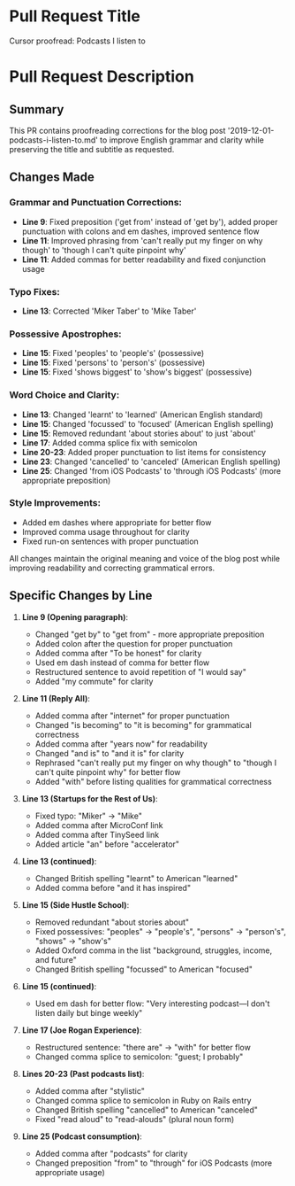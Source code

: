 # Pull Request Title
Cursor proofread: Podcasts I listen to

# Pull Request Description

## Summary

This PR contains proofreading corrections for the blog post '2019-12-01-podcasts-i-listen-to.md' to improve English grammar and clarity while preserving the title and subtitle as requested.

## Changes Made

### Grammar and Punctuation Corrections:
- **Line 9**: Fixed preposition ('get from' instead of 'get by'), added proper punctuation with colons and em dashes, improved sentence flow
- **Line 11**: Improved phrasing from 'can't really put my finger on why though' to 'though I can't quite pinpoint why'
- **Line 11**: Added commas for better readability and fixed conjunction usage

### Typo Fixes:
- **Line 13**: Corrected 'Miker Taber' to 'Mike Taber'

### Possessive Apostrophes:
- **Line 15**: Fixed 'peoples' to 'people's' (possessive)
- **Line 15**: Fixed 'persons' to 'person's' (possessive)  
- **Line 15**: Fixed 'shows biggest' to 'show's biggest' (possessive)

### Word Choice and Clarity:
- **Line 13**: Changed 'learnt' to 'learned' (American English standard)
- **Line 15**: Changed 'focussed' to 'focused' (American English spelling)
- **Line 15**: Removed redundant 'about stories about' to just 'about'
- **Line 17**: Added comma splice fix with semicolon
- **Line 20-23**: Added proper punctuation to list items for consistency
- **Line 23**: Changed 'cancelled' to 'canceled' (American English spelling)
- **Line 25**: Changed 'from iOS Podcasts' to 'through iOS Podcasts' (more appropriate preposition)

### Style Improvements:
- Added em dashes where appropriate for better flow
- Improved comma usage throughout for clarity
- Fixed run-on sentences with proper punctuation

All changes maintain the original meaning and voice of the blog post while improving readability and correcting grammatical errors.

## Specific Changes by Line

1. **Line 9 (Opening paragraph)**:
   - Changed "get by" to "get from" - more appropriate preposition
   - Added colon after the question for proper punctuation
   - Added comma after "To be honest" for clarity
   - Used em dash instead of comma for better flow
   - Restructured sentence to avoid repetition of "I would say"
   - Added "my commute" for clarity

2. **Line 11 (Reply All)**:
   - Added comma after "internet" for proper punctuation
   - Changed "is becoming" to "it is becoming" for grammatical correctness
   - Added comma after "years now" for readability
   - Changed "and is" to "and it is" for clarity
   - Rephrased "can't really put my finger on why though" to "though I can't quite pinpoint why" for better flow
   - Added "with" before listing qualities for grammatical correctness

3. **Line 13 (Startups for the Rest of Us)**:
   - Fixed typo: "Miker" → "Mike"
   - Added comma after MicroConf link
   - Added comma after TinySeed link
   - Added article "an" before "accelerator"

4. **Line 13 (continued)**:
   - Changed British spelling "learnt" to American "learned"
   - Added comma before "and it has inspired"

5. **Line 15 (Side Hustle School)**:
   - Removed redundant "about stories about" 
   - Fixed possessives: "peoples" → "people's", "persons" → "person's", "shows" → "show's"
   - Added Oxford comma in the list "background, struggles, income, and future"
   - Changed British spelling "focussed" to American "focused"

6. **Line 15 (continued)**:
   - Used em dash for better flow: "Very interesting podcast—I don't listen daily but binge weekly"

7. **Line 17 (Joe Rogan Experience)**:
   - Restructured sentence: "there are" → "with" for better flow
   - Changed comma splice to semicolon: "guest; I probably"

8. **Lines 20-23 (Past podcasts list)**:
   - Added comma after "stylistic" 
   - Changed comma splice to semicolon in Ruby on Rails entry
   - Changed British spelling "cancelled" to American "canceled"
   - Fixed "read aloud" to "read-alouds" (plural noun form)

9. **Line 25 (Podcast consumption)**:
   - Added comma after "podcasts" for clarity
   - Changed preposition "from" to "through" for iOS Podcasts (more appropriate usage)
